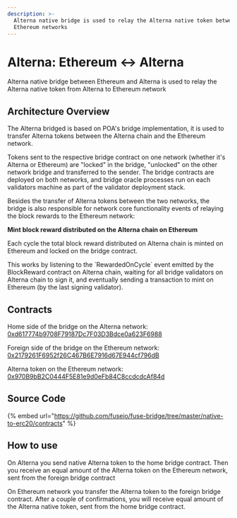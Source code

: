 ```yaml
---
description: >-
  Alterna native bridge is used to relay the Alterna native token between Alterna and
  Ethereum networks
---
```


# Alterna: Ethereum ↔ Alterna

Alterna native bridge between Ethereum and Alterna is used to relay the Alterna native token from Alterna to Ethereum network

## Architecture Overview

The Alterna bridged is based on POA's bridge implementation, it is used to transfer Alterna tokens between the Alterna chain and the Ethereum network.

Tokens sent to the respective bridge contract on one network \(whether it's Alterna or Ethereum\) are "locked" in the bridge, "unlocked" on the other network bridge and transferred to the sender. The bridge contracts are deployed on both networks, and bridge oracle processes run on each validators machine as part of the validator deployment stack.

Besides the transfer of Alterna tokens between the two networks, the bridge is also responsible for network core functionality events of relaying the block rewards to the Ethereum network:

**Mint block reward distributed on the Alterna chain on Ethereum**

Each cycle the total block reward distributed on Alterna chain is minted on Ethereum and locked on the bridge contract.

This works by listening to the \`RewardedOnCycle\` event emitted by the BlockReward contract on Alterna chain, waiting for all bridge validators on Alterna chain to sign it, and eventually sending a transaction to mint on Ethereum \(by the last signing validator\).

## Contracts

Home side of the bridge on the Alterna network: [0xd617774b9708F79187Dc7F03D3Bdce0a623F6988](https://scan.alternanetwork.org/address/0xd617774b9708F79187Dc7F03D3Bdce0a623F6988/transactions)

Foreign side of the bridge on the Ethereum network: [0x2179261F6952f26C467B6E7916d67E944cf796dB](https://scan.alternanetwork.org/address/0x2179261F6952f26C467B6E7916d67E944cf796dB/transactions)

Alterna token on the Ethereum network: [0x970B9bB2C0444F5E81e9d0eFb84C8ccdcdcAf84d](https://etherscan.io/token/0x970b9bb2c0444f5e81e9d0efb84c8ccdcdcaf84d)

## Source Code

{% embed url="https://github.com/fuseio/fuse-bridge/tree/master/native-to-erc20/contracts" %}

## How to use

On Alterna you send native Alterna token to the home bridge contract. Then you receive an equal amount of the Alterna token on the Ethereum network, sent from the foreign bridge contract

On Ethereum network you transfer the Alterna token to the foreign bridge contract. After a couple of confirmations, you will receive equal amount of the Alterna native token, sent from the home bridge contract.

#### 

